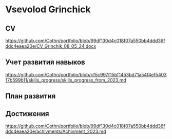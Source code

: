 # Vsevolod Grinchick

## CV
https://github.com/Cothn/portfolio/blob/99df130d4c018f07a550bb4ddd36fddc4eaea20e/CV_Grinchik_08_05_24.docx

## Учет развития навыков
https://github.com/Cothn/portfolio/blob/cf5c997f15bf1453bd71a54f4ef540317b599b11/skills_progress/skills_progress_from_2023.md

## План развития

## Достижения
https://github.com/Cothn/portfolio/blob/99df130d4c018f07a550bb4ddd36fddc4eaea20e/achivments/Achivment_2023.md
